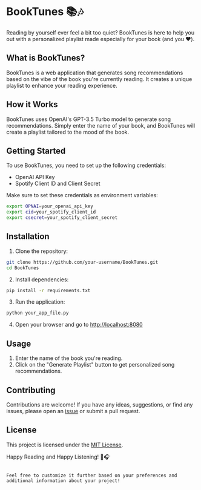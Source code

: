 # BookTunes 📚🎶

Reading by yourself ever feel a bit too quiet? BookTunes is here to help you out with a personalized playlist made especially for your book (and you ❤️).

## What is BookTunes?

BookTunes is a web application that generates song recommendations based on the vibe of the book you're currently reading. It creates a unique playlist to enhance your reading experience.

## How it Works

BookTunes uses OpenAI's GPT-3.5 Turbo model to generate song recommendations. Simply enter the name of your book, and BookTunes will create a playlist tailored to the mood of the book.

## Getting Started

To use BookTunes, you need to set up the following credentials:

- OpenAI API Key
- Spotify Client ID and Client Secret

Make sure to set these credentials as environment variables:
```bash
export OPNAI=your_openai_api_key
export cid=your_spotify_client_id
export csecret=your_spotify_client_secret
```

## Installation

1. Clone the repository:

```bash
git clone https://github.com/your-username/BookTunes.git
cd BookTunes
```

2. Install dependencies:

```bash
pip install -r requirements.txt
```

3. Run the application:

```bash
python your_app_file.py
```

4. Open your browser and go to [http://localhost:8080](http://localhost:8080)

## Usage

1. Enter the name of the book you're reading.
2. Click on the "Generate Playlist" button to get personalized song recommendations.

## Contributing

Contributions are welcome! If you have any ideas, suggestions, or find any issues, please open an [issue](https://github.com/your-username/BookTunes/issues) or submit a pull request.

## License

This project is licensed under the [MIT License](LICENSE).

Happy Reading and Happy Listening! 📖🎧
```

Feel free to customize it further based on your preferences and additional information about your project!
